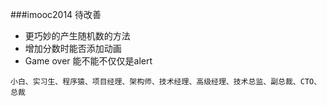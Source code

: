 ###imooc2014 待改善
- 更巧妙的产生随机数的方法
- 增加分数时能否添加动画
- Game over 能不能不仅仅是alert


`小白、实习生、程序猿、项目经理、架构师、技术经理、高级经理、技术总监、副总裁、CTO、总裁`